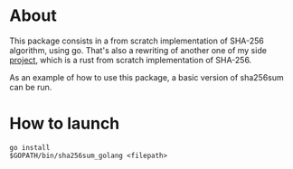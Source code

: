 # About

This package consists in a from scratch implementation of SHA-256 algorithm, using go.
That's also a rewriting of another one of my side [project](https://github.com/danieldidiobalsamo/sha256sum_from_scratch), which is a rust from scratch implementation of SHA-256.

As an example of how to use this package, a basic version of sha256sum can be run.

# How to launch

~~~
go install
$GOPATH/bin/sha256sum_golang <filepath>
~~~
